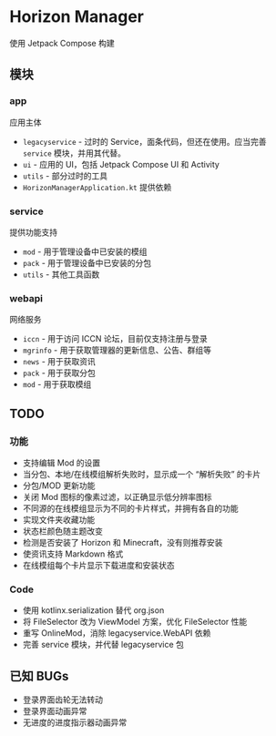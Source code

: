 # Horizon Manager

使用 Jetpack Compose 构建

## 模块

### app

应用主体

- `legacyservice` - 过时的 Service，面条代码，但还在使用。应当完善 `service` 模块，并用其代替。
- `ui` - 应用的 UI，包括 Jetpack Compose UI 和 Activity
- `utils` - 部分过时的工具
- `HorizonManagerApplication.kt` 提供依赖

### service

提供功能支持

- `mod` - 用于管理设备中已安装的模组
- `pack` - 用于管理设备中已安装的分包
- `utils` - 其他工具函数

### webapi

网络服务

- `iccn` - 用于访问 ICCN 论坛，目前仅支持注册与登录
- `mgrinfo` - 用于获取管理器的更新信息、公告、群组等
- `news` - 用于获取资讯
- `pack` - 用于获取分包
- `mod` - 用于获取模组

## TODO

### 功能

- 支持编辑 Mod 的设置
- 当分包、本地/在线模组解析失败时，显示成一个 “解析失败” 的卡片
- 分包/MOD 更新功能
- 关闭 Mod 图标的像素过滤，以正确显示低分辨率图标
- 不同源的在线模组显示为不同的卡片样式，并拥有各自的功能
- 实现文件夹收藏功能
- 状态栏颜色随主题改变
- 检测是否安装了 Horizon 和 Minecraft，没有则推荐安装
- 使资讯支持 Markdown 格式
- 在线模组每个卡片显示下载进度和安装状态

### Code

- 使用 kotlinx.serialization 替代 org.json
- 将 FileSelector 改为 ViewModel 方案，优化 FileSelector 性能
- 重写 OnlineMod，消除 legacyservice.WebAPI 依赖
- 完善 service 模块，并代替 legacyservice 包

## 已知 BUGs

- 登录界面齿轮无法转动
- 登录界面动画异常
- 无进度的进度指示器动画异常